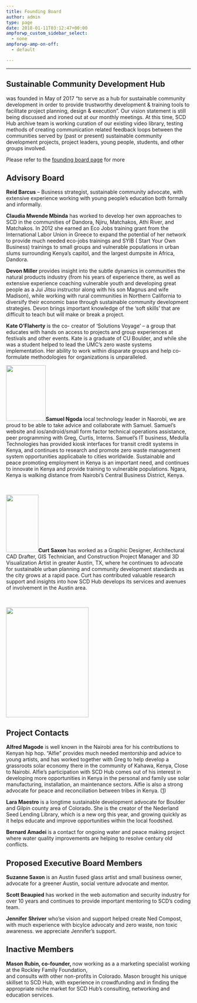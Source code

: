 ```yaml
---
title: Founding Board
author: admin
type: page
date: 2018-01-11T03:12:47+00:00
ampforwp_custom_sidebar_select:
  - none
ampforwp-amp-on-off:
  - default

---
```

* * *

## Sustainable Community Development Hub

was founded in May of 2017 &#8220;to serve as a hub for sustainable community development in order to provide trustworthy development & training tools to facilitate project planning, design & execution&#8221;. Our vision statement is still being discussed and ironed out at our monthly meetings. At this time, SCD Hub archive team is working curation of our existing video library, testing methods of creating communication related feedback loops between the communities served by (past or present) sustainable community development projects, project leaders, young people, students, and other groups involved.

<div class="clearfix">
  <p>
    Please refer to the <a href="https://scdhub.org/community/founding-board/">founding board page</a> for more
  </p>
  
  <h2>
    <strong>Advisory Board</strong>
  </h2>
  
  <p>
    <strong>Reid Barcus</strong> &#8211; Business strategist, sustainable community advocate, with extensive experience working with young people&#8217;s education both formally and informally.
  </p>
</div>

**Claudia Mwende Mbinda** has worked to develop her own approaches to SCD in the communities of Dandora, Njiru, Matchakos, Athi River, and Matchakos. In 2012 she earned an Eco Jobs training grant from the International Labor Union in Greece to expand the potential of her network to provide much needed eco-jobs trainings and SYIB ( Start Your Own Business) trainings to small groups and vulnerable populations in urban slums surrounding Kenya&#8217;s capitol, and the largest dumpsite in Africa, Dandora.

**Devon Miller** provides insight into the subtle dynamics in communities the natural products industry (from his years of experience there, as well as extensive experience coaching vulnerable youth and developing great people as a Jui Jitsu instructor along with his son Magnus and wife Madison), while working with rural communities in Northern California to diversify their economic base through sustainable community development strategies. Devon brings important knowledge of the &#8216;soft skills&#8217; that are difficult to teach but will make or break a project.

<div class="clearfix">
  <p>
    <strong>Kate O&#8217;Flaherty</strong> is the co- creator of &#8216;Solutions Voyage&#8217; &#8211; a group that educates with hands on access to projects and group experiences at festivals and other events. Kate is a graduate of CU Boulder, and while she was a student helped to lead the UMC&#8217;s zero waste systems implementation. Her ability to work within disparate groups and help co-formulate methodologies for organizations is unparalleled.
  </p>
</div>

<div class="clearfix">
  <img class="alignleft  wp-image-8146" src="https://scdhub.org/wp-content/uploads/2017/04/Screen-Shot-2017-08-14-at-11.39.28-AM-212x300.png" alt="" width="108" height="152" srcset="https://scdhub.org/wp-content/uploads/2017/04/Screen-Shot-2017-08-14-at-11.39.28-AM-212x300.png 212w, https://scdhub.org/wp-content/uploads/2017/04/Screen-Shot-2017-08-14-at-11.39.28-AM.png 404w" sizes="(max-width: 108px) 100vw, 108px" /><strong>Samuel Ngoda</strong> local technology leader in Naorobi, we are proud to be able to take advice and collaborate with Samuel. Samuel&#8217;s website and ios/android/small form factor technical operations assistance, peer programming with Greg, Curtis, Interns. Samuel&#8217;s IT business, Medulla Technologies has provided kiosk interfaces for transit credit systems in Kenya, and continues to research and promote zero waste management system opportunities applicabale to cities worldwide. Sustainable and peace promoting employment in Kenya is an important need, and continues to innovate in Kenya and provide training to vulnerable populations. Ngara, Kenya is walking distance from Nairobi&#8217;s Central Business District, Kenya.</p>
</div>

&nbsp;

<img class=" wp-image-8147 alignnone" src="https://scdhub.org/wp-content/uploads/2017/04/Screen-Shot-2017-08-14-at-11.43.24-AM-168x300.png" alt="" width="88" height="157" srcset="https://scdhub.org/wp-content/uploads/2017/04/Screen-Shot-2017-08-14-at-11.43.24-AM-168x300.png 168w, https://scdhub.org/wp-content/uploads/2017/04/Screen-Shot-2017-08-14-at-11.43.24-AM-572x1024.png 572w, https://scdhub.org/wp-content/uploads/2017/04/Screen-Shot-2017-08-14-at-11.43.24-AM.png 588w" sizes="(max-width: 88px) 100vw, 88px" />**Curt Saxon** has worked as a <span id=":b4.co" class="tL8wMe EMoHub" dir="ltr">Grap</span><span class="tL8wMe EMoHub" dir="ltr">hic Designer, Architectural CAD Drafter, GIS Technician, and Construction Project Manager a</span>nd 3D Visualization Artist in greater Austin, TX, where he continues to advocate for sustainable urban planning and community development standards as the city grows at a rapid pace. Curt has contributed valuable research support and insights into how SCD Hub develops its services and avenues of involvement in the Austin area.

&nbsp;

<div class="clearfix">
  <p>
    <img class="alignleft size-medium wp-image-7185" src="https://scdhub.org/wp-content/uploads/2017/05/13254389_1172796629397511_2103254396827319865_n-225x300.png" alt="" width="225" height="300" srcset="https://scdhub.org/wp-content/uploads/2017/05/13254389_1172796629397511_2103254396827319865_n-225x300.png 225w, https://scdhub.org/wp-content/uploads/2017/05/13254389_1172796629397511_2103254396827319865_n.png 420w" sizes="(max-width: 225px) 100vw, 225px" />
  </p>
  
  <h2>
    Project Contacts
  </h2>
  
  <p>
    <strong>Alfred Magode</strong> is well known in the Nairobi area for his contributions to Kenyan hip hop. &#8220;Alfie&#8221; provides much needed mentorship and advice to young artists, and has worked together with Greg to help develop a grassroots solar economy there in the community of Kahawa, Kenya, Close to Nairobi. Alfie&#8217;s participation with SCD Hub comes out of his interest in developing more opportunities in Kenya in the personal and family use solar manufacturing, installation, an maintenance sectors. Alfie is also a strong advocate for peace and reconciliation between tribes in Kenya. (<a title="" href="http://unesco.go.ke/education/basiceducationandlearning/17-education/73-secondary-education.html">1</a>)
  </p>
  
  <p>
    <strong>Lara Maestro</strong> is a longtime sustainable development advocate for Boulder and Gilpin county area of Colorado. She is the creator of the Nederland Seed Lending Library, which is a new org this year, and growing quickly as it helps educate and improve opportunities within the local foodshed.
  </p>
  
  <p>
    <strong>Bernard Amadei </strong>is a contact for ongoing water and peace making project where water quality improvements are helping to resolve century old conflicts.
  </p>
  
  <h2>
    <strong>Proposed Executive Board Members</strong>
  </h2>
  
  <p>
    <strong>Suzanne Saxon </strong>is an Austin<span id=":fx.co" class="tL8wMe EMoHub" dir="ltr"> fused glass artist and small business </span>owner, advocate for a greener Austin, social venture advocate and mentor.
  </p>
  
  <p>
    <strong>Scott Beaupied</strong> has worked in the web automation and security industry for over 10 years and continues to provide important mentoring to SCD&#8217;s coding team.
  </p>
  
  <p>
    <strong>Jennifer Shriver</strong> who&#8217;se vision and support helped create Ned Compost, with much experience with bicylce advocaty and zero waste, non toxic awareness. we appreciate Jennifer&#8217;s support.
  </p>
  
  <h2>
    Inactive Members
  </h2>
  
  <p>
    <strong>Mason Rubin, co-founder, </strong> now working as a a marketing specialist working at the Rockley Family Foundation,<br /> and consults with other non-profits in Colorado. Mason brought his unique skillset to SCD Hub, with experience in crowdfunding and in finding the appropriate niche market for SCD Hub&#8217;s consulting, networking and education services.
  </p>
</div>
